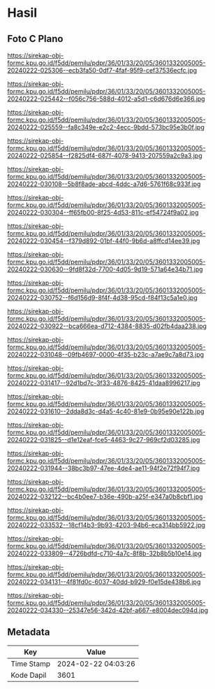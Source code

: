 # Hasil

## Foto C Plano

https://sirekap-obj-formc.kpu.go.id/f5dd/pemilu/pdpr/36/01/33/20/05/3601332005005-20240222-025306--ecb3fa50-0df7-4faf-95f9-cef37536ecfc.jpg

https://sirekap-obj-formc.kpu.go.id/f5dd/pemilu/pdpr/36/01/33/20/05/3601332005005-20240222-025442--f056c756-588d-4012-a5d1-c6d676d6e366.jpg

https://sirekap-obj-formc.kpu.go.id/f5dd/pemilu/pdpr/36/01/33/20/05/3601332005005-20240222-025559--fa8c349e-e2c2-4ecc-9bdd-573bc95e3b0f.jpg

https://sirekap-obj-formc.kpu.go.id/f5dd/pemilu/pdpr/36/01/33/20/05/3601332005005-20240222-025854--f2825df4-687f-4078-9413-207559a2c9a3.jpg

https://sirekap-obj-formc.kpu.go.id/f5dd/pemilu/pdpr/36/01/33/20/05/3601332005005-20240222-030108--5b8f8ade-abcd-4ddc-a7d6-5761f68c933f.jpg

https://sirekap-obj-formc.kpu.go.id/f5dd/pemilu/pdpr/36/01/33/20/05/3601332005005-20240222-030304--ff65fb00-8f25-4d53-811c-ef54724f9a02.jpg

https://sirekap-obj-formc.kpu.go.id/f5dd/pemilu/pdpr/36/01/33/20/05/3601332005005-20240222-030454--f379d892-01bf-44f0-9b6d-a8ffcd14ee39.jpg

https://sirekap-obj-formc.kpu.go.id/f5dd/pemilu/pdpr/36/01/33/20/05/3601332005005-20240222-030630--9fd8f32d-7700-4d05-9d19-571a64e34b71.jpg

https://sirekap-obj-formc.kpu.go.id/f5dd/pemilu/pdpr/36/01/33/20/05/3601332005005-20240222-030752--f6d156d9-8f4f-4d38-95cd-f84f13c5a1e0.jpg

https://sirekap-obj-formc.kpu.go.id/f5dd/pemilu/pdpr/36/01/33/20/05/3601332005005-20240222-030922--bca666ea-d712-4384-8835-d02fb4daa238.jpg

https://sirekap-obj-formc.kpu.go.id/f5dd/pemilu/pdpr/36/01/33/20/05/3601332005005-20240222-031048--09fb4697-0000-4f35-b23c-a7ae9c7a8d73.jpg

https://sirekap-obj-formc.kpu.go.id/f5dd/pemilu/pdpr/36/01/33/20/05/3601332005005-20240222-031417--92d1bd7c-3f33-4876-8425-41daa8996217.jpg

https://sirekap-obj-formc.kpu.go.id/f5dd/pemilu/pdpr/36/01/33/20/05/3601332005005-20240222-031610--2dda8d3c-d4a5-4c40-81e9-0b95e90e122b.jpg

https://sirekap-obj-formc.kpu.go.id/f5dd/pemilu/pdpr/36/01/33/20/05/3601332005005-20240222-031825--d1e12eaf-fce5-4463-9c27-969cf2d03285.jpg

https://sirekap-obj-formc.kpu.go.id/f5dd/pemilu/pdpr/36/01/33/20/05/3601332005005-20240222-031944--38bc3b97-47ee-4de4-ae11-94f2e72f94f7.jpg

https://sirekap-obj-formc.kpu.go.id/f5dd/pemilu/pdpr/36/01/33/20/05/3601332005005-20240222-032122--bc4b0ee7-b36e-490b-a25f-e347a0b8cbf1.jpg

https://sirekap-obj-formc.kpu.go.id/f5dd/pemilu/pdpr/36/01/33/20/05/3601332005005-20240222-033532--18cf14b3-9b93-4203-94b6-eca314bb5922.jpg

https://sirekap-obj-formc.kpu.go.id/f5dd/pemilu/pdpr/36/01/33/20/05/3601332005005-20240222-033809--4726bdfd-c710-4a7c-8f8b-32b8b5b10e14.jpg

https://sirekap-obj-formc.kpu.go.id/f5dd/pemilu/pdpr/36/01/33/20/05/3601332005005-20240222-034131--4f81fd0c-6037-40dd-b929-f0e15de438b6.jpg

https://sirekap-obj-formc.kpu.go.id/f5dd/pemilu/pdpr/36/01/33/20/05/3601332005005-20240222-034330--25347e56-342d-42bf-a667-e8004dec094d.jpg


## Metadata

| Key        | Value               |
| ---------- | ------------------- |
| Time Stamp | 2024-02-22 04:03:26 |
| Kode Dapil | 3601                |



